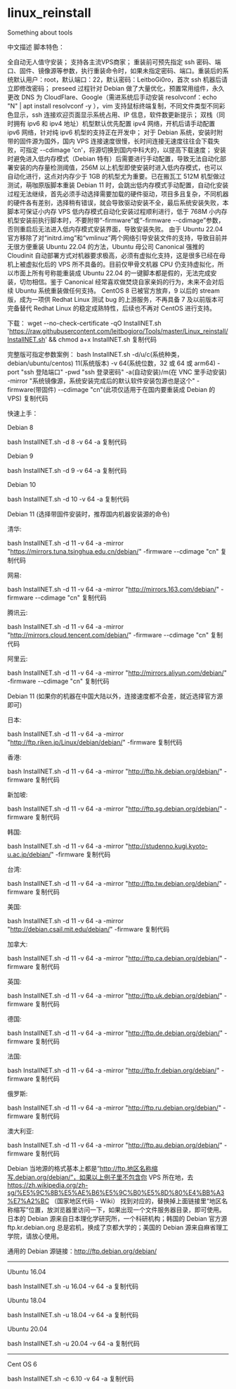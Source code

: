 # linux_reinstall
Something about tools


中文描述
脚本特色：

全自动无人值守安装；
支持各主流VPS商家；
重装前可预先指定 ssh 密码、端口、固件、镜像源等参数，执行重装命令时，如果未指定密码、端口。重装后的系统默认用户：root，默认端口：22，默认密码：LeitboGi0ro，首次 ssh 机器后请立即修改密码；
preseed 过程针对 Debian 做了大量优化，预置常用组件，永久更改 DNS 为 CloudFlare、Google（需进系统后手动安装 resolvconf：echo "N" | apt install resolvconf -y ），vim 支持鼠标终端复制，不同文件类型不同彩色显示，ssh 连接欢迎页面显示系统占用、IP 信息，软件数更新提示；
双栈（同时拥有 ipv6 和 ipv4 地址）机型默认优先配置 ipv4 网络，开机后请手动配置 ipv6 网络，针对纯 ipv6 机型的支持正在开发中；
对于 Debian 系统，安装时附带的固件源为国外，国内 VPS 连接速度很慢，长时间连接无速度往往会下载失败，可指定 --cdimage 'cn'，将源切换到国内中科大的，以提高下载速度；
安装时避免进入低内存模式（Debian 特有）后需要进行手动配置，导致无法自动化部署安装的内存量检测阈值，256M 以上机型即使安装时进入低内存模式，也可以自动化进行，这点对内存少于 1GB 的机型尤为重要。已在搬瓦工 512M 机型做过测试，萌咖原版脚本重装 Debian 11 时，会跳出低内存模式手动配置，自动化安装过程无法继续，首先必须手动选择需要加载的硬件驱动，项目多且复杂，不同机器的硬件各有差别，选择稍有错误，就会导致驱动安装不全，最后系统安装失败，本脚本可保证小内存 VPS 低内存模式自动化安装过程顺利进行，低于 768M 小内存机型安装前执行脚本时，不要附带“-firmware”或“-firmware --cdimage”参数，否则重启后无法进入低内存模式安装界面，导致安装失败。
由于 Ubuntu 22.04 官方移除了对“initrd.img”和“vmlinuz”两个网络引导安装文件的支持，导致目前并无很方便重装 Ubuntu 22.04 的方法，Ubuntu 母公司 Canonical 强推的 Cloudinit 自动部署方式对机器要求极高，必须有虚拟化支持，这是很多已经在母机上被虚拟化后的 VPS 所不具备的。目前仅甲骨文机器 CPU 仍支持虚拟化，所以市面上所有号称能重装成 Ubuntu 22.04 的一键脚本都是假的，无法完成安装，切勿相信。鉴于 Canonical 经常喜欢做焚烧自家亲妈的行为，未来不会对后续 Ubuntu 系统重装做任何支持。
CentOS 8 已被官方放弃，9 以后的 stream 版，成为一项供 Redhat Linux 测试 bug 的上游服务，不再具备 7 及以前版本可完备替代 Redhat Linux 的稳定成熟特性，后续也不再对 CentOS 进行支持。


下载：
wget --no-check-certificate -qO InstallNET.sh 'https://raw.githubusercontent.com/leitbogioro/Tools/master/Linux_reinstall/InstallNET.sh' && chmod a+x InstallNET.sh
复制代码


完整版可指定参数案例：
bash InstallNET.sh -d/u/c(系统种类，debian/ubuntu/centos) 11(系统版本) -v 64(系统位数，32 或 64 或 arm64) -port "ssh 登陆端口" -pwd "ssh 登录密码" -a(自动安装)/m(在 VNC 里手动安装) -mirror "系统镜像源，系统安装完成后的默认软件安装包源也是这个" -firmware(带固件) --cdimage "cn"(此项仅适用于在国内要重装成 Debian 的 VPS)
复制代码


快速上手：

Debian 8

bash InstallNET.sh -d 8 -v 64 -a
复制代码


Debian 9

bash InstallNET.sh -d 9 -v 64 -a
复制代码


Debian 10

bash InstallNET.sh -d 10 -v 64 -a
复制代码


Debian 11 (选择带固件安装时，推荐国内机器安装源的命令)

清华:

bash InstallNET.sh -d 11 -v 64 -a -mirror "https://mirrors.tuna.tsinghua.edu.cn/debian/" -firmware --cdimage "cn"
复制代码


网易:

bash InstallNET.sh -d 11 -v 64 -a -mirror "http://mirrors.163.com/debian/" -firmware --cdimage "cn"
复制代码


腾讯云:

bash InstallNET.sh -d 11 -v 64 -a -mirror "http://mirrors.cloud.tencent.com/debian/" -firmware --cdimage "cn"
复制代码


阿里云:

bash InstallNET.sh -d 11 -v 64 -a -mirror "http://mirrors.aliyun.com/debian/" -firmware --cdimage "cn"
复制代码


Debian 11 (如果你的机器在中国大陆以外，连接速度都不会差，就近选择官方源即可)

日本:

bash InstallNET.sh -d 11 -v 64 -a -mirror "http://ftp.riken.jp/Linux/debian/debian/" -firmware
复制代码


香港:

bash InstallNET.sh -d 11 -v 64 -a -mirror "http://ftp.hk.debian.org/debian/" -firmware
复制代码


新加坡:

bash InstallNET.sh -d 11 -v 64 -a -mirror "http://ftp.sg.debian.org/debian/" -firmware
复制代码


韩国:

bash InstallNET.sh -d 11 -v 64 -a -mirror "http://studenno.kugi.kyoto-u.ac.jp/debian/" -firmware
复制代码


台湾:

bash InstallNET.sh -d 11 -v 64 -a -mirror "http://ftp.tw.debian.org/debian/" -firmware
复制代码


美国:

bash InstallNET.sh -d 11 -v 64 -a -mirror "http://debian.csail.mit.edu/debian/" -firmware
复制代码


加拿大:

bash InstallNET.sh -d 11 -v 64 -a -mirror "http://ftp.ca.debian.org/debian/" -firmware
复制代码


英国:

bash InstallNET.sh -d 11 -v 64 -a -mirror "http://ftp.uk.debian.org/debian/" -firmware
复制代码


德国:

bash InstallNET.sh -d 11 -v 64 -a -mirror "http://ftp.de.debian.org/debian/" -firmware
复制代码


法国:

bash InstallNET.sh -d 11 -v 64 -a -mirror "http://ftp.fr.debian.org/debian/" -firmware
复制代码


俄罗斯:

bash InstallNET.sh -d 11 -v 64 -a -mirror "http://ftp.ru.debian.org/debian/" -firmware
复制代码


澳大利亚:

bash InstallNET.sh -d 11 -v 64 -a -mirror "http://ftp.au.debian.org/debian/" -firmware
复制代码


Debian 当地源的格式基本上都是“http://ftp.地区名称缩写.debian.org/debian/”，如果以上例子里不包含你 VPS 所在地，去 https://zh.wikipedia.org/zh-sg/%E5%9C%8B%E5%AE%B6%E5%9C%B0%E5%8D%80%E4%BB%A3%E7%A2%BC （国家地区代码 - Wiki） 找到对应的，替换掉上面链接里“地区名称缩写”位置，放浏览器里访问一下，如果出现一个文件服务器目录，即可使用。日本的 Debian 源来自日本理化学研究所，一个科研机构；韩国的 Debian 官方源 ftp.kr.debian.org 总是宕机，换成了京都大学的；美国的 Debian 源来自麻省理工学院，请放心使用。

通用的 Debian 源链接：http://ftp.debian.org/debian/

--------------------------------------------------------------------------

Ubuntu 16.04

bash InstallNET.sh -u 16.04 -v 64 -a
复制代码


Ubuntu 18.04

bash InstallNET.sh -u 18.04 -v 64 -a
复制代码


Ubuntu 20.04

bash InstallNET.sh -u 20.04 -v 64 -a
复制代码


--------------------------------------------------------------------------

Cent OS 6

bash InstallNET.sh -c 6.10 -v 64 -a
复制代码
